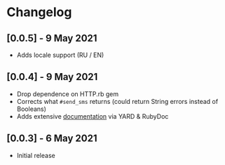 # Changelog

## [0.0.5] - 9 May 2021

- Adds locale support (RU / EN)

## [0.0.4] - 9 May 2021

- Drop dependence on HTTP.rb gem
- Corrects what `#send_sms` returns (could return String errors instead of Booleans)
- Adds extensive [documentation](https://rubydoc.info/github/sergeypedan/sms-pilot-api-v1/master/SmsPilot/Client) via YARD & RubyDoc

## [0.0.3] - 6 May 2021

- Initial release
